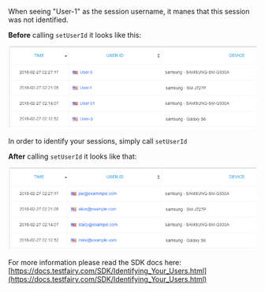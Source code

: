 When seeing "User-1" as the session username, it manes that this session was not identified.

__Before__ calling `setUserId` it looks like this:

![user-1-before](/img/faq-user-1-before.png)

In order to identify your sessions, simply call `setUserId`

__After__ calling `setUserId` it looks like that:

![user-1-after](/img/faq-user-1-after.png)

For more information please read the SDK docs here: [https://docs.testfairy.com/SDK/Identifying_Your_Users.html](https://docs.testfairy.com/SDK/Identifying_Your_Users.html)

